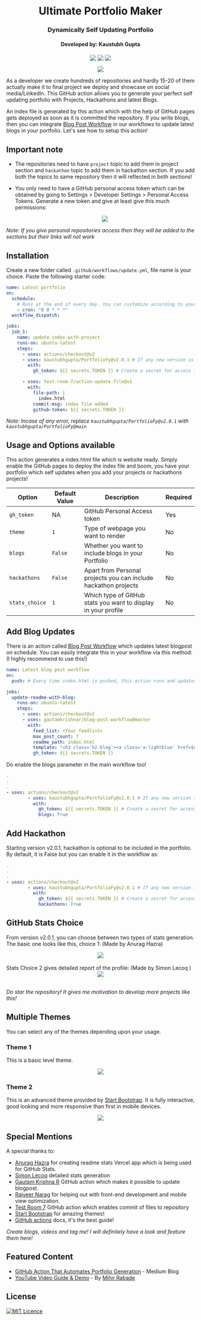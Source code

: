 <div align="center">
<h1 align="center">Ultimate Portfolio Maker</h1>
<h3 align="center">Dynamically Self Updating Portfolio</h3>
<h4 align="center"> Developed by: Kaustubh Gupta </h4>
  </div>
<p align="center">
<img src="https://img.shields.io/badge/python%20-%2314354C.svg?&style=for-the-badge&logo=python&logoColor=white" align="center">
<img src="https://img.shields.io/badge/docker%20-%230db7ed.svg?&style=for-the-badge&logo=docker&logoColor=white" align="center">
<img src="https://img.shields.io/badge/markdown-%23000000.svg?&style=for-the-badge&logo=markdown&logoColor=white" align="center">

</p>
<p align="center">
<img src="./images/combinedPreview.png" align="center">
</p>

As a developer we create hundreds of repositories and hardly 15-20 of them actually make it to final project we deploy and showcase on social media/LinkedIn. This GitHub action allows you to generate your perfect self updating portfolio with Projects, Hackathons and latest Blogs.

An index file is generated by this action which with the help of GitHub pages gets deployed as soon as it is committed the repository. If you write blogs, then you can integrate [Blog Post Workflow](https://github.com/marketplace/actions/blog-post-workflow) in our workflows to update latest blogs in your portfolio. Let's see how to setup this action!

## Important note

- The repositories need to have `project` topic to add them in project section and `hackathon` topic to add them in hackathon section. If you add both the topics to same repository then it will reflected in both sections!

- You only need to have a GitHub personal access token which can be obtained by going to Settings > Developer Settings > Personal Access Tokens. Generate a new token and give at least give this much permissions:
  <div align="center"> <img src="./images/config.PNG" align="center"> </div>

_Note: If you give personal repositories access then they will be added to the sections but their links will not work_

## Installation

Create a new folder called `.github/workflows/update.yml`, file name is your choice. Paste the following starter code:

```yml
name: Latest portfolio
on:
  schedule:
    # Runs at the end of every day. You can customize according to your need. You can also trigger this action for other events. Check GitHub actions page for that.
    - cron: "0 0 * * *"
  workflow_dispatch:

jobs:
  job_1:
    name: update-index-with-project
    runs-on: ubuntu-latest
    steps:
      - uses: actions/checkout@v2
      - uses: kaustubhgupta/PortfolioFy@v2.0.1 # If any new version is released, kindly specify that or you can directly specify @main to avoid version confusion
        with:
          gh_token: ${{ secrets.TOKEN }} # Create a secret for access token and modify the name as you wish

      - uses: test-room-7/action-update-file@v1
        with:
          file-path: |
            index.html
          commit-msg: index file added
          github-token: ${{ secrets.TOKEN }}
```

_Note: Incase of any error, replace `kaustubhgupta/PortfolioFy@v2.0.1` with `kaustubhgupta/PortfolioFy@main`_

## Usage and Options available

This action generates a index.html file which is website ready. Simply enable the GitHub pages to deploy the index file and boom, you have your portfolio which self updates when you add your projects or hackathons projects!

| Option         | Default Value | Description                                                     | Required |
| -------------- | ------------- | --------------------------------------------------------------- | -------- |
| `gh_token`     | NA            | GitHub Personal Access token                                    | Yes      |
| `theme`        | `1`           | Type of webpage you want to render                              | No       |
| `blogs`        | `False`       | Whether you want to include blogs in your Portfolio             | No       |
| `hackathons`   | `False`       | Apart from Personal projects you can include hackathon projects | No       |
| `stats_choice` | `1`           | Which type of GitHub stats you want to display in your profile  | No       |

## Add Blog Updates

There is an action called [Blog Post Workflow](https://github.com/marketplace/actions/blog-post-workflow) which updates latest blogpost on schedule. You can easily integrate this in your workflow via this method: (I highly recommend to use this!)

```yml
name: Latest blog post workflow
on:
  push: # Every time index.html is pushed, this action runs and updates the blogs section!

jobs:
  update-readme-with-blog:
    runs-on: ubuntu-latest
    steps:
      - uses: actions/checkout@v2
      - uses: gautamkrishnar/blog-post-workflow@master
        with:
          feed_list: <Your feedlist>
          max_post_count: 7
          readme_path: index.html
          template: "<h2 class='h2-blog'><a class='a-lightblue' href=$url>$title</a></h2>" # Do not change the template as it will not render good results!
          gh_token: ${{ secrets.TOKEN }}
```

Do enable the blogs parameter in the main workflow too!

```yml
.
.
.
- uses: actions/checkout@v2
        - uses: kaustubhgupta/PortfolioFy@v2.0.1 # If any new version is released, kindly specify that or you can directly specify @main to avoid version confusion
          with:
            gh_token: ${{ secrets.TOKEN }} # Create a secret for access token and modify the name as you wish
            blogs: True
```

## Add Hackathon

Starting version v2.0.1, hackathon is optional to be included in the portfolio. By default, it is False but you can enable it in the workflow as:

```yml
.
.
.
- uses: actions/checkout@v2
        - uses: kaustubhgupta/PortfolioFy@v2.0.1 # If any new version is released, kindly specify that or you can directly specify @main to avoid version confusion
          with:
            gh_token: ${{ secrets.TOKEN }} # Create a secret for access token and modify the name as you wish
            hackathons: True
```

## GitHub Stats Choice

From version v2.0.1, you can choose between two types of stats generation. The basic one looks like this, choice 1: (Made by Anurag Hazra)

<div align="center"> <img src="./images/stats1.PNG" align="center"> </div>
<br>
Stats Choice 2 gives detailed report of the profile: (Made by Simon Lecoq
)
<div align="center"> <img src="./images/stats2.PNG" align="center"> </div>
<br>

_Do star the repository! It gives me motivation to develop more projects like this!_

## Multiple Themes

You can select any of the themes depending upon your usage.

### Theme 1

This is a basic level theme.

<p align="center">
<img src="./images/gifpreviewL1.gif" align="center">
</p>

### Theme 2

This is an advanced theme provided by [Start Bootstrap](https://startbootstrap.com/theme/resume). It is fully interactive, good looking and more responsive than first in mobile devices.

<p align="center">
<img src="./images/gifpreviewL2.gif" align="center">
</p>

## Special Mentions

A special thanks to:

- [Anurag Hazra](https://github.com/anuraghazra/github-readme-stats) for creating readme stats Vercel app which is being used for GitHub Stats.
- [Simon Lecoq](https://github.com/lowlighter/metrics) detailed stats generation
- [Gautam Krishna R](https://github.com/marketplace/actions/blog-post-workflow) GitHub action which makes it possible to update blogpost.
- [Rajveer Narag](https://github.com/RajveerN01) for helping out with front-end development and mobile view optimization.
- [Test Room 7](https://github.com/marketplace/actions/update-files-on-github) GitHub action which enables commit of files to repository
- [Start Bootstrap](https://startbootstrap.com/theme/resume) for amazing themes!
- [GitHub actions](https://docs.github.com/en/free-pro-team@latest/actions) docs, it's the best guide!

_Create blogs, videos and tag me! I will definitely have a look and feature them here!_

## Featured Content

- [GitHub Action That Automates Portfolio Generation](https://towardsdatascience.com/github-action-that-automates-portfolio-generation-bc15835862dc) - Medium Blog
- [YouTube Video Guide & Demo](https://youtu.be/uIQhIdErYSk) - By [Mihir Rabade](https://github.com/MRDGH2821)

## License

[![MIT Licence](https://img.shields.io/github/license/kaustubhgupta/PortfolioFy)](https://choosealicense.com/licenses/mit/)
